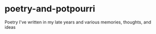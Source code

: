 # poetry-and-potpourri
Poetry I've written in my late years and various memories, thoughts, and ideas
